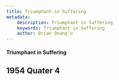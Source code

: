 ```yaml
---
title: Triumphant in Suffering
metadata:
    description: Triumphant in Suffering
    keywords: Triumphant in Suffering
    author: Brian Onang'o
---
```


#### Triumphant in Suffering

## 1954 Quater 4
